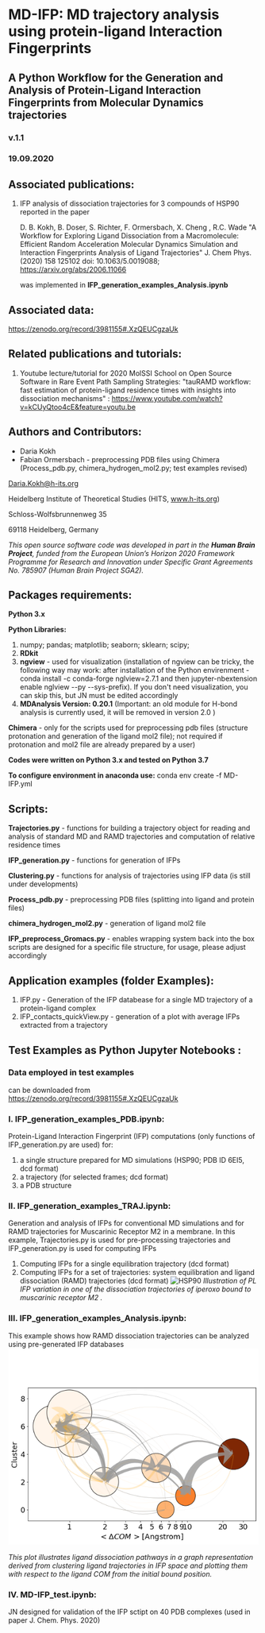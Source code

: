 # MD-IFP: MD trajectory analysis using protein-ligand Interaction Fingerprints
## A Python Workflow for the Generation and Analysis of Protein-Ligand Interaction Fingerprints from Molecular Dynamics trajectories
### v.1.1
### 19.09.2020

## Associated publications: 
1. IFP analysis of dissociation trajectories for 3 compounds of HSP90  reported in the paper 
   
   D. B. Kokh, B. Doser, S. Richter, F. Ormersbach, X. Cheng , R.C. Wade  "A Workflow for Exploring Ligand Dissociation    from a Macromolecule: Efficient Random Acceleration Molecular Dynamics Simulation and Interaction Fingerprints Analysis of Ligand         Trajectories" J. Chem Phys.(2020) 158  125102  doi: 10.1063/5.0019088; https://arxiv.org/abs/2006.11066
   
   was implemented in  __IFP_generation_examples_Analysis.ipynb__ 
   
## Associated data: 
https://zenodo.org/record/3981155#.XzQEUCgzaUk

## Related publications and tutorials: 
1. Youtube lecture/tutorial for 2020 MolSSI School on Open Source Software in Rare Event Path Sampling Strategies: "tauRAMD workflow: fast estimation of protein-ligand residence times with insights into dissociation mechanisms" : https://www.youtube.com/watch?v=kCUyQtoo4cE&feature=youtu.be


##  Authors and Contributors:

* Daria Kokh
* Fabian Ormersbach - preprocessing PDB files using Chimera (Process_pdb.py, chimera_hydrogen_mol2.py; test examples revised) 

Daria.Kokh@h-its.org

Heidelberg Institute of Theoretical Studies (HITS, www.h-its.org)

Schloss-Wolfsbrunnenweg 35

69118 Heidelberg, Germany
    
*This open source software code was developed in part in the __Human Brain Project__, funded from the European Union’s Horizon 2020 Framework Programme for Research and Innovation under Specific Grant Agreements  No. 785907 (Human Brain Project  SGA2).*

## __Packages requirements:__
__Python 3.x__ 

__Python Libraries:__ 
   1. numpy;    pandas;  matplotlib;  seaborn; sklearn;  scipy; 
   2. __RDkit__ 
   3. __ngview__ - used for visualization (installation of ngview can be tricky, the following way may work: after installation of the Python envirenment - conda install -c conda-forge nglview=2.7.1 and then jupyter-nbextension enable nglview --py --sys-prefix). If you don't need visualization, you can skip this, but JN must be edited accordingly
   4. __MDAnalysis Version: 0.20.1__ (Important: an old module for H-bond analysis is currently used, it will be removed in version 2.0 )

__Chimera__ - only for the scripts used for preprocessing pdb files (structure protonation and generation of the ligand mol2 file); not required if protonation and mol2 file are already prepared by a user)
    
__Codes were written on Python 3.x and tested on Python 3.7__

__To configure environment in anaconda use:__
conda env create -f MD-IFP.yml


## Scripts:

 __Trajectories.py__  - functions for building a trajectory object for reading and analysis of standard MD and RAMD trajectories and computation of relative residence times

__IFP_generation.py__  -  functions for generation of IFPs

__Clustering.py__   - functions for analysis of trajectories using IFP data   (is still under developments)

__Process_pdb.py__   - preprocessing PDB files (splitting into ligand and protein files)

__chimera_hydrogen_mol2.py__  - generation of ligand mol2 file 

__IFP_preprocess_Gromacs.py__  - enables wrapping system back into the box scripts are designed for a specific file structure, for usage, please adjust accordingly

       
## Application examples (folder Examples):

   1. IFP.py - Generation of the IFP databease for a single MD trajectory of a protein-ligand complex
   2. IFP_contacts_quickView.py  - generation of a plot with average IFPs extracted from a trajectory

## Test Examples as Python Jupyter Notebooks :

### Data employed in test examples 
   can be downloaded from  https://zenodo.org/record/3981155#.XzQEUCgzaUk

### I. __IFP_generation_examples_PDB.ipynb:__

Protein-Ligand Interaction Fingerprint (IFP) computations (only functions of IFP_generation.py are used) for:
   1. a single structure prepared for MD simulations (HSP90; PDB ID 6EI5, dcd format)
   2. a trajectory (for selected frames; dcd format)
   3. a PDB structure


### II. __IFP_generation_examples_TRAJ.ipynb:__ 

Generation and analysis of IFPs for conventional MD simulations and for RAMD trajectories for Muscarinic Receptor M2 in a membrane.  In this example,  Trajectories.py is used for pre-processing trajectories and IFP_generation.py is used for computing IFPs
   1. Computing IFPs for a single equilibration trajectory (dcd format)
   3. Computing IFPs for a set of trajectories: system equilibration and ligand dissociation (RAMD) trajectories (dcd format)
![HSP90](/images/ifp_RAMD_4MQT.png)
*Illustration of PL IFP variation in one of the dissociation trajectories of iperoxo bound to muscarinic receptor M2 .*


### III. __IFP_generation_examples_Analysis.ipynb:__ 

This example shows how RAMD dissociation trajectories can be analyzed using pre-generated IFP databases 
![HSP90](/images/cluster-traj.png)

*This plot illustrates ligand dissociation pathways in a graph representation derived from clustering ligand trajectories in IFP space and plotting them with respect to the ligand COM from the initial bound position.*
   
### IV. __MD-IFP_test.ipynb:__

JN designed for validation of the IFP sctipt on 40 PDB complexes (used in paper J. Chem. Phys. 2020)
